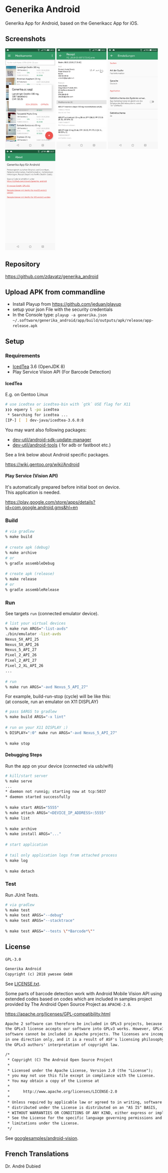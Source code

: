# Generika Android

Generika App for Android, based on the Generikacc App for iOS.

## Screenshots

<img src="/img/medikamente-20180419.jpg?raw=true" alt="Medikamente" width="160px"> <img src="/img/rezept-20180419.jpg?raw=true" alt="Rezept" width="160px"> <img src="/img/settings-20180419.jpg?raw=true" alt="Einstellungen" width="160px"> <img src="/img/about-20180419.jpg?raw=true" alt="About" width="160px">


## Repository

https://github.com/zdavatz/generika_android

## Upload APK from commandline
* Install Playup from https://github.com/jeduan/playup
* setup your json File with the security credentials
* In the Console type: `playup -a generika.json ~/.software/generika_android/app/build/outputs/apk/release/app-release.apk`

## Setup

### Requirements

* [IcedTea](https://icedtea.classpath.org/wiki/Main_Page) 3.6 (OpenJDK 8)
* Play Service Vision API (For Barcode Detection)

#### IcedTea

E.g. on Gentoo Linux

```zsh
# use icedtea or icedtea-bin with `gtk` USE flag for X11
❯❯❯ equery l -po icedtea
 * Searching for icedtea ...
[IP-] [  ] dev-java/icedtea-3.6.0:8
```

You may want also following packages:

* [dev-util/android-sdk-update-manager](
  https://packages.gentoo.org/packages/dev-util/android-sdk-update-manager)
* [dev-util/android-tools](
  https://packages.gentoo.org/packages/dev-util/android-tools) (
  for adb or fastboot etc.)

See a link below about Android specific packages.

https://wiki.gentoo.org/wiki/Android

#### Play Service (Vision API)

It's automatically prepared before initial boot on device.  
This application is needed.

https://play.google.com/store/apps/details?id=com.google.android.gms&hl=en


### Build

```zsh
# via gradlew
% make build

# create apk (debug)
% make archive
# or
% gradle assembleDebug

# create apk (release)
% make release
# or
% gradle assembleRelease
```

### Run

See targets `run` (connected emulator device).

```zsh
# list your virtual devices
% make run ARGS="-list-avds"
./bin/emulator -list-avds
Nexus_5X_API_25
Nexus_5X_API_26
Nexus_5_API_27
Pixel_2_API_26
Pixel_2_API_27
Pixel_2_XL_API_26
...

# run
% make run ARGS="-avd Nexus_5_API_27"
```

For example, build-run-stop (cycle) will be like this:  
(at console, run an emulator on X11 DISPLAY)

```zsh
# pass $ARGS to gradlew
% make build ARGS="-x lint"

# run on your X11 DISPLAY ;)
% DISPLAY=":0" make run ARGS="-avd Nexus_5_API_27"

% make stop
```

#### Debugging Steps

Run the app on your device (connected via usb/wifi)

```zsh
# kill/start server
% make serve
...
* daemon not runnig; starting now at tcp:5037
* daemon started successfully

% make start ARGS="5555"
% make attach ARGS="<DEVICE_IP_ADDRESS>:5555"
% make list

% make archive
% make install ARGS="..."

# start application

# tail only application logs from attached process
% make log

% make detach
```

### Test

Run JUnit Tests.

```zsh
# via gradlew
% make test
% make test ARGS="--debug"
% make test ARGS="--stacktrace"

% make test ARGS="--tests \"*Barcode*\""
```


## License

`GPL-3.0`

```txt
Generika Android
Copyright (c) 2018 ywesee GmbH
```

See [LICENSE.txt](LICENCE).


Some parts of barcode detection work with Android Mobile Vision API using
extended codes based on codes which are included in samples project provided
by The Android Open Source Project as `APACHE-2.0`.

https://apache.org/licenses/GPL-compatibility.html

```txt
Apache 2 software can therefore be included in GPLv3 projects, because
the GPLv3 license accepts our software into GPLv3 works. However, GPLv3
software cannot be included in Apache projects. The licenses are incompatible
in one direction only, and it is a result of ASF's licensing philosophy and
the GPLv3 authors' interpretation of copyright law.
```

```txt
/*
 * Copyright (C) The Android Open Source Project
 *
 * Licensed under the Apache License, Version 2.0 (the "License");
 * you may not use this file except in compliance with the License.
 * You may obtain a copy of the License at
 *
 *      http://www.apache.org/licenses/LICENSE-2.0
 *
 * Unless required by applicable law or agreed to in writing, software
 * distributed under the License is distributed on an "AS IS" BASIS,
 * WITHOUT WARRANTIES OR CONDITIONS OF ANY KIND, either express or implied.
 * See the License for the specific language governing permissions and
 * limitations under the License.
 */
```

See [googlesamples/android-vision](
https://github.com/googlesamples/android-vision).

## French Translations
Dr. André Dubied
